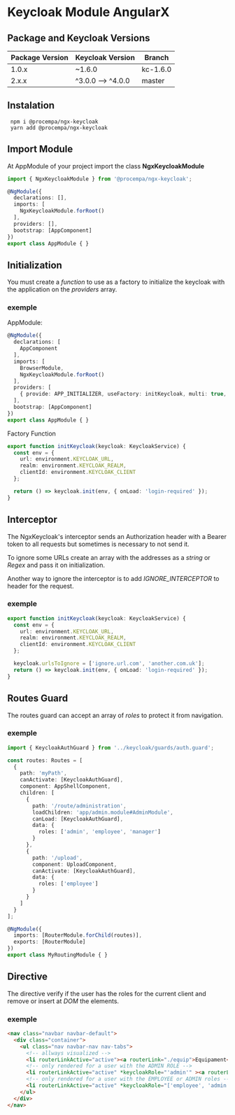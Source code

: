 # Keycloak Module AngularX

## Package and Keycloak Versions

Package Version | Keycloak Version | Branch
-|-|-
 1.0.x | ~1.6.0 | kc-1.6.0
 2.x.x | ^3.0.0 --> ^4.0.0 | master

## Instalation

```
 npm i @procempa/ngx-keycloak
 yarn add @procempa/ngx-keycloak
```
## Import Module

At AppModule of your project import the class **NgxKeycloakModule**

``` typescript
import { NgxKeycloakModule } from '@procempa/ngx-keycloak';

@NgModule({
  declarations: [],
  imports: [    
    NgxKeycloakModule.forRoot()    
  ],
  providers: [],
  bootstrap: [AppComponent]
})
export class AppModule { }
```

## Initialization
You must create a _function_ to use as a factory to initialize the keycloak with the application on the _providers_ array.

### exemple

AppModule:

``` typescript
@NgModule({
  declarations: [
    AppComponent
  ],
  imports: [
    BrowserModule,
    NgxKeycloakModule.forRoot()
  ],
  providers: [
    { provide: APP_INITIALIZER, useFactory: initKeycloak, multi: true, deps: [KeycloakService] }
  ],
  bootstrap: [AppComponent]
})
export class AppModule { }
```

Factory Function

``` typescript
export function initKeycloak(keycloak: KeycloakService) {
  const env = {
    url: environment.KEYCLOAK_URL,
    realm: environment.KEYCLOAK_REALM,
    clientId: environment.KEYCLOAK_CLIENT
  };

  return () => keycloak.init(env, { onLoad: 'login-required' });
}
```

## Interceptor

The NgxKeycloak's interceptor sends an Authorization header with a Bearer token to all requests but sometimes is necessary to not send it. 

To ignore some URLs create an array with the addresses as a _string_ or _Regex_ and pass it on initialization.

Another way to ignore the interceptor is to add *IGNORE_INTERCEPTOR* to header for the request.

### exemple

``` typescript
export function initKeycloak(keycloak: KeycloakService) {
  const env = {
    url: environment.KEYCLOAK_URL,
    realm: environment.KEYCLOAK_REALM,
    clientId: environment.KEYCLOAK_CLIENT
  };

  keycloak.urlsToIgnore = ['ignore.url.com', 'another.com.uk'];
  return () => keycloak.init(env, { onLoad: 'login-required' });
}
```

## Routes Guard

The routes guard can accept an array of _roles_ to protect it from navigation.

### exemple

``` typescript
import { KeycloakAuthGuard } from '../keycloak/guards/auth.guard';

const routes: Routes = [
  {
    path: 'myPath',
    canActivate: [KeycloakAuthGuard],
    component: AppShellComponent,
    children: [
      {
        path: '/route/administration',
        loadChildren: 'app/admin.module#AdminModule',
        canLoad: [KeycloakAuthGuard],
        data: {
          roles: ['admin', 'employee', 'manager']
        }
      },
      {
        path: '/upload',
        component: UploadComponent,
        canActivate: [KeycloakAuthGuard],
        data: {
          roles: ['employee']
        }
      }
    ]
  }
];

@NgModule({
  imports: [RouterModule.forChild(routes)],
  exports: [RouterModule]
})
export class MyRoutingModule { }
```
## Directive

The directive verify if the user has the roles for the current client and remove or insert at _DOM_ the elements.

### exemple

``` html
<nav class="navbar navbar-default">
  <div class="container">
    <ul class="nav navbar-nav nav-tabs">
      <!-- allways visualized -->
      <li routerLinkActive="active"><a routerLink="./equip">Equipament</a></li>
      <!-- only rendered for a user with the ADMIN ROLE -->
      <li routerLinkActive="active" *keycloakRole="'admin'" ><a routerLink="./empresa">Empresa</a></li>
      <!-- only rendered for a user with the EMPLOYEE or ADMIN roles -->
      <li routerLinkActive="active" *keycloakRole="['employee', 'admin']"><a routerLink="./upload">Upload</a></li>
    </ul>
  </div>
</nav>
```

